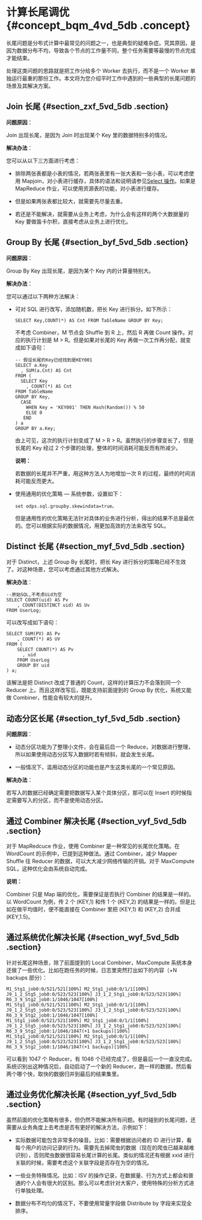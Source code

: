 # 计算长尾调优 {#concept_bqm_4vd_5db .concept}

长尾问题是分布式计算中最常见的问题之一，也是典型的疑难杂症。究其原因，是因为数据分布不均，导致各个节点的工作量不同，整个任务需要等最慢的节点完成才能结束。

处理这类问题的思路就是把工作分给多个 Worker 去执行，而不是一个 Worker 单独运行最重的那份工作。本文将为您介绍平时工作中遇到的一些典型的长尾问题的场景及其解决方案。

## Join 长尾 {#section_zxf_5vd_5db .section}

**问题原因**：

Join 出现长尾，是因为 Join 时出现某个 Key 里的数据特别多的情况。

**解决办法**：

您可以从以下三方面进行考虑：

-   排除两张表都是小表的情况，若两张表里有一张大表和一张小表，可以考虑使用 Mapjoin，对小表进行缓存，具体的语法和说明请参见[Select 操作](../../../../intl.zh-CN/用户指南/SQL/SELECT操作.md)。如果是 MapReduce 作业，可以使用资源表的功能，对小表进行缓存。

-   但是如果两张表都比较大，就需要先尽量去重。

-   若还是不能解决，就需要从业务上考虑，为什么会有这样的两个大数据量的 Key 要做笛卡尔积，直接考虑从业务上进行优化。


## Group By 长尾 {#section_byf_5vd_5db .section}

**问题原因**：

Group By Key 出现长尾，是因为某个 Key 内的计算量特别大。

**解决办法**：

您可以通过以下两种方法解决：

-   可对 SQL 进行改写，添加随机数，把长 Key 进行拆分。如下所示：

    ```
    SELECT Key,COUNT(*) AS Cnt FROM TableName GROUP BY Key;
    ```

    不考虑 Combiner，M 节点会 Shuffle 到 R 上，然后 R 再做 Count 操作。对应的执行计划是 M \> R。但是如果对长尾的 Key 再做一次工作再分配，就变成如下语句：

    ```
    -- 假设长尾的Key已经找到是KEY001
    SELECT a.Key
      , SUM(a.Cnt) AS Cnt
    FROM (
      SELECT Key
        , COUNT(*) AS Cnt
    FROM TableName
    GROUP BY Key, 
      CASE 
        WHEN Key = 'KEY001' THEN Hash(Random()) % 50
        ELSE 0
       END
    ) a
    GROUP BY a.Key;
    ```

    由上可见，这次的执行计划变成了 M \> R \> R。虽然执行的步骤变长了，但是长尾的 Key 经过 2 个步骤的处理，整体的时间消耗可能反而有所减少。

    **说明：** 

    若数据的长尾并不严重，用这种方法人为地增加一次 R 的过程，最终的时间消耗可能反而更大。

-   使用通用的优化策略 — 系统参数，设置如下：

    ```
    set odps.sql.groupby.skewindata=true。
    ```

    但是通用性的优化策略无法针对具体的业务进行分析，得出的结果不总是最优的。您可以根据实际的数据情况，用更加高效的方法来改写 SQL。


## Distinct 长尾 {#section_myf_5vd_5db .section}

对于 Distinct，上述 Group By 长尾时，把长 Key 进行拆分的策略已经不生效了。对这种场景，您可以考虑通过其他方式解决。

**解决办法**：

```
--原始SQL,不考虑Uid为空
SELECT COUNT(uid) AS Pv
    , COUNT(DISTINCT uid) AS Uv
FROM UserLog;
```

可以改写成如下语句：

```
SELECT SUM(PV) AS Pv
    , COUNT(*) AS UV
FROM (
    SELECT COUNT(*) AS Pv
      , uid
    FROM UserLog
    GROUP BY uid
) a;
```

该解法是把 Distinct 改成了普通的 Count，这样的计算压力不会落到同一个 Reducer 上。而且这样改写后，既能支持前面提到的 Group By 优化，系统又能做 Combiner，性能会有较大的提升。

## 动态分区长尾 {#section_tyf_5vd_5db .section}

**问题原因**：

-   动态分区功能为了整理小文件，会在最后启一个 Reduce，对数据进行整理，所以如果使用动态分区写入数据时若有倾斜，就会发生长尾。

-   一般情况下，滥用动态分区的功能也是产生这类长尾的一个常见原因。


**解决办法**：

若写入的数据已经确定需要把数据写入某个具体分区，那可以在 Insert 的时候指定需要写入的分区，而不是使用动态分区。

## 通过 Combiner 解决长尾 {#section_vyf_5vd_5db .section}

对于 MapRedcuce 作业，使用 Combiner 是一种常见的长尾优化策略。在 WordCount 的示例中，已提到这种做法。通过 Combiner，减少 Mapper Shuffle 往 Reducer 的数据，可以大大减少网络传输的开销。对于 MaxCompute SQL，这种优化会由系统自动完成。

**说明：** 

Combiner 只是 Map 端的优化，需要保证是否执行 Combiner 的结果是一样的。以 WordCount 为例，传 2 个 \(KEY,1\) 和传 1 个 \(KEY,2\) 的结果是一样的。但是比如在做平均值时，便不能直接在 Combiner 里把 \(KEY,1\) 和 \(KEY,2\) 合并成 \(KEY,1.5\)。

## 通过系统优化解决长尾 {#section_wyf_5vd_5db .section}

针对长尾这种场景，除了前面提到的 Local Combiner，MaxCompute 系统本身还做了一些优化。比如在跑任务的时候，日志里突然打出如下的内容（+N backups 部分）：

```
M1_Stg1_job0:0/521/521[100%] M2_Stg1_job0:0/1/1[100%] J9_1_2_Stg5_job0:0/523/523[100%] J3_1_2_Stg1_job0:0/523/523[100%] R6_3_9_Stg2_job0:1/1046/1047[100%] 
M1_Stg1_job0:0/521/521[100%] M2_Stg1_job0:0/1/1[100%] J9_1_2_Stg5_job0:0/523/523[100%] J3_1_2_Stg1_job0:0/523/523[100%] R6_3_9_Stg2_job0:1/1046/1047[100%] 
M1_Stg1_job0:0/521/521[100%] M2_Stg1_job0:0/1/1[100%] J9_1_2_Stg5_job0:0/523/523[100%] J3_1_2_Stg1_job0:0/523/523[100%] R6_3_9_Stg2_job0:1/1046/1047(+1 backups)[100%] 
M1_Stg1_job0:0/521/521[100%] M2_Stg1_job0:0/1/1[100%] J9_1_2_Stg5_job0:0/523/523[100%] J3_1_2_Stg1_job0:0/523/523[100%] R6_3_9_Stg2_job0:1/1046/1047(+1 backups)[100%]
```

可以看到 1047 个 Reducer，有 1046 个已经完成了，但是最后一个一直没完成。系统识别出这种情况后，自动启动了一个新的 Reducer，跑一样的数据，然后看两个哪个快，取快的数据归并到最后的结果集里。

## 通过业务优化解决长尾 {#section_yyf_5vd_5db .section}

虽然前面的优化策略有很多，但仍然不能解决所有问题。有时碰到的长尾问题，还需要从业务角度上去考虑是否有更好的解决方法，示例如下：

-   实际数据可能包含非常多的噪音。比如：需要根据访问者的 ID 进行计算，看每个用户的访问记录的行为。需要先去掉爬虫的数据（现在的爬虫已越来越难识别），否则爬虫数据很容易长尾计算的长尾。类似的情况还有根据 xxid 进行关联的时候，需要考虑这个关联字段是否存在为空的情况。

-   一些业务特殊情况。比如：ISV 的操作记录，在数据量、行为方式上都会和普通的个人会有很大的区别。那么可以考虑针对大客户，使用特殊的分析方式进行单独处理。

-   数据分布不均匀的情况下，不要使用常量字段做 Distribute by 字段来实现全排序。


